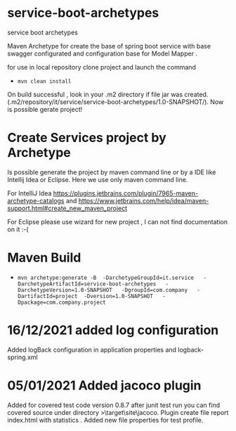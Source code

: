 # service-boot-archetypes
service boot archetypes

Maven Archetype for create the base of spring boot service with base swagger configurated and configuration base for Model Mapper  .

for use in local repository clone project and  launch the command

* `mvn clean install`


On build successful , look in your .m2 directory if file jar was created. (.m2/repository/it/service/service-boot-archetypes/1.0-SNAPSHOT/).
Now is possible gerate project!

# Create Services project by Archetype 

Is possible generate  the project by maven command line or by a  IDE like Intellij Idea or Eclipse.
Here we use only maven command line.

For  IntelliJ Idea https://plugins.jetbrains.com/plugin/7965-maven-archetype-catalogs 
and https://www.jetbrains.com/help/idea/maven-support.html#create_new_maven_project 

For Eclipse please use wizard for new project , I can not find documentation on it :-(

# Maven Build 

 *  `mvn archetype:generate -B  -DarchetypeGroupId=it.service   -DarchetypeArtifactId=service-boot-archetypes   -DarchetypeVersion=1.0-SNAPSHOT   -DgroupId=com.company   -DartifactId=project  -Dversion=1.0-SNAPSHOT   -Dpackage=com.company.project`

# 16/12/2021  added log configuration
Added logBack configuration in application properties and logback-spring.xml

# 05/01/2021 Added jacoco plugin 
Added for covered test code version 0.8.7 after junit test run you can find covered source under directory
<project-directory>>\target\site\jacoco. Plugin create file report  index.html with statistics .
Added new file properties for test profile.



